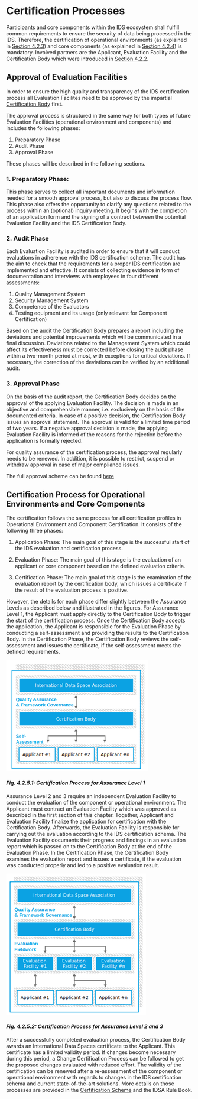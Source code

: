 # Certification Processes

Participants and core components within the IDS ecosystem shall fulfill common requirements to ensure the security of data being processed in the IDS. Therefore, the certification of operational environments (as explained in [Section 4.2.3](../4_2_3_Operational_Environment_Certification.md)) and core components (as explained in [Section 4.2.4](../4_2_4_Component_Certification.md)) is mandatory. Involved partners are the Applicant, Evaluation Facility and the Certification Body which were introduced in [Section 4.2.2](../4_2_2_Roles.md).

## Approval of Evaluation Facilities

In order to ensure the high quality and transparency of the IDS certification process all Evaluation Facilites need to be approved by the impartial [Certification Body](https://github.com/International-Data-Spaces-Association/IDS-G/tree/main/glossary#certification-body) first. 

The approval process is structured in the same way for both types of future Evaluation Facilities (operational environment and components) and includes the following phases:
1. Preparatory Phase
2. Audit Phase
3. Approval Phase

These phases will be described in the following sections. 

### 1. Preparatory Phase:
This phase serves to collect all important documents and information needed for a smooth approval process, but also to discuss the process flow. This phase also offers the opportunity to clarify any questions related to the process within an (optional) inquiry meeting. It begins with the completion of an application form and the signing of a contract between the potential Evaluation Facility and the IDS Certification Body.

### 2. Audit Phase
Each Evaluation Facility is audited in order to ensure that it will conduct evaluations in adherence with the IDS certification scheme. The audit has the aim to check that the requirements for a proper IDS certification are implemented and effective. It consists of collecting evidence in form of documentation and interviews with employees in four different assessments:

1. Quality Management System
2. Security Management System
3. Competence of the Evaluators
4. Testing equipment and its usage (only relevant for Component Certification)

Based on the audit the Certification Body prepares a report including the deviations and potential improvements which will be communicated in a final discussion. Deviations related to the Management System which could affect its effectiveness must be corrected before closing the audit phase within a two-month period at most, with exceptions for critical deviations. If necessary, the correction of the deviations can be verified by an additional audit.

### 3. Approval Phase
On the basis of the audit report, the Certification Body decides on the approval of the applying Evaluation Facility. The decision is made in an objective and comprehensible manner, i.e.  exclusively on the basis of the documented criteria.
In case of a positive decision, the Certification Body issues an approval statement. The approval is valid for a limited time period of two years.
If a negative approval decision is made, the applying Evaluation Facility is informed of the reasons for the rejection before the application is formally rejected.


For quality assurance of the certification process, the approval regularly needs to be renewed. In addition, it is possible to restrict, suspend or withdraw approval in case of major compliance issues.

The full approval scheme can be found [here](./ApprovalScheme)



## Certification Process for Operational Environments and Core Components

The certification follows the same process for all certification profiles in Operational Environment and Component Certification. It consists of the following three phases:

1.  Application Phase: The main goal of this stage is the successful
    start of the IDS evaluation and certification process.

2.  Evaluation Phase: The main goal of this stage is the evaluation of
    an applicant or core component based on the defined evaluation
    criteria.

3.  Certification Phase: The main goal of this stage is the examination
    of the evaluation report by the certification body, which issues a
    certificate if the result of the evaluation process is positive.

However, the details for each phase differ slightly between the Assurance Levels as described below and illustrated in the figures.
For Assurance Level 1, the Applicant must apply directly to the Certification Body to trigger the start of the certification process. Once the Certification Body accepts the application, the Applicant is responsible for the Evaluation Phase by conducting a self-assessment and providing the results to the Certification Body. In the Certification Phase, the Certification Body reviews the self-assessment and issues the certificate, if the self-assessment meets the defined requirements.

![Certification Process Assurance Level 1](./media/Certification_Processes_Assurance_Level_1.png)
#### _Fig. 4.2.5.1: Certification Process for Assurance Level 1_

Assurance Level 2 and 3 require an independent Evaluation Facility to conduct the evaluation of the component or operational environment. The Applicant must contract an Evaluation Facility which was approved as described in the first section of this chapter. Together, Applicant and Evaluation Facility finalize the application for certification with the Certification Body. Afterwards, the Evaluation Facility is responsible for carrying out the evaluation according to the IDS certification schema. The Evaluation Facility documents their progress and findings in an evaluation report which is passed on to the Certification Body at the end of the Evaluation Phase. In the Certification Phase, the Certification Body examines the evaluation report and issues a certificate, if the evaluation was conducted properly and led to a positive evaluation result.

![Certification Process Assurance Level 2 and 3](./media/Certification_Processes_Assurance_Level_2_3.png)
#### _Fig. 4.2.5.2: Certification Process for Assurance Level 2 and 3_

After a successfully completed evaluation process, the Certification Body awards an International Data Spaces certificate to the Applicant.
This certificate has a limited validity period. If changes become necessary during this period, a Change Certification Process can be followed to get the proposed changes evaluated with reduced effort. 
The validity of the certification can be renewed after a re-assessment of the component or operational environment with regards to changes in the IDS certification schema and current state-of-the-art solutions.
More details on those processes are provided in the [Certification Scheme](./CertificationScheme) and the IDSA Rule Book.
